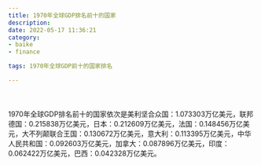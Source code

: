 ```yaml
---
title: 1970年全球GDP排名前十的国家
description:
date: 2022-05-17 11:36:21
category:
- baike
- finance

tags: 1970年全球GDP前十的国家排名

---
```


<script src="/assets/js/charts/chart.js"></script>

<div style="width: 100%; margin: 10% auto; ">
    <canvas id="myChart"></canvas>
</div>

<div>
<p class="paragraph">1970年全球GDP排名前十的国家依次是美利坚合众国：1.073303万亿美元，联邦德国：0.215838万亿美元，日本：0.212609万亿美元，法国：0.148456万亿美元，大不列颠联合王国：0.130672万亿美元，意大利：0.113395万亿美元，中华人民共和国：0.092603万亿美元，加拿大：0.087896万亿美元，印度：0.062422万亿美元，巴西：0.042328万亿美元。</p>
</div>

<script>
    const labels = ["美利坚合众国", "联邦德国", "日本", "法国", "大不列颠联合王国", "意大利", "中华人民共和国", "加拿大", "印度", "巴西"];

    const dataGdp = {
        labels: labels,
        datasets: [{
            label: '$（万亿美元）  •  即刻编程  •  cn.hongkezhang.com',
            backgroundColor: 'rgb(205 96 144)',
            borderColor: 'rgb(0 0 128)',
            data: [1.073303, 0.215838, 0.212609, 0.148456, 0.130672, 0.113395, 0.092603, 0.087896, 0.062422, 0.042328],
            barPercentage: 0.3
        }]
    };

    const config = {
        type: 'bar',
        data: dataGdp,
        options: {
            series: [
                {
                    barWidth: '20%'
                }
            ],
            graphic: [{
                type: 'group',
                bounding: 'raw',
                rotation: Math.PI / 4,//正方形旋转的角度
                right: 70,
                bottom: 15,
                z: 100,
                children: [
                    {
                        type: 'rect',
                        left: 'center',//描述怎么根据父元素进行定位
                        top: 'center',//描述怎么根据父元素进行定位
                        z: 100,
                        shape: {
                            width: 140,
                            height: 30
                        },
                        style: {
                            // fill: 'rgba(0,0,0,0.3)'
                        }
                    },
                    {
                        type: 'text',
                        left: 'center',
                        top: 'center',
                        z: 100,
                        style: {
                            fill: '#000000',
                            text: 'domain.com',
                            font: 'bolder 14px Microsoft YaHei'
                        }
                    }
                ]
            }]
        }
    };

    const myChart = new Chart(
        document.getElementById('myChart'),
        config
    );
</script>
